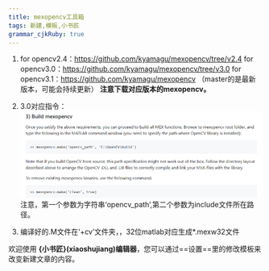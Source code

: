 ```yaml
---
title: mexopencv工具箱 
tags: 新建,模板,小书匠
grammar_cjkRuby: true
---
```

1. for opencv2.4：https://github.com/kyamagu/mexopencv/tree/v2.4
for opencv3.0：https://github.com/kyamagu/mexopencv/tree/v3.0
for opencv3.1：https://github.com/kyamagu/mexopencv （master的是最新版本，可能会持续更新）
**注意下载对应版本的mexopencv。**
2. 3.0对应指令：
![enter description here][1]
注意，第一个参数为字符串‘opencv_path’,第二个参数为include文件所在路径。

3. 编译好的.M文件在‘+cv’文件夹，，32位matlab对应生成*.mexw32文件

欢迎使用 **{小书匠}(xiaoshujiang)编辑器**，您可以通过==设置==里的修改模板来改变新建文章的内容。


  [1]: ./images/1496437752564.jpg "1496437752564.jpg"
